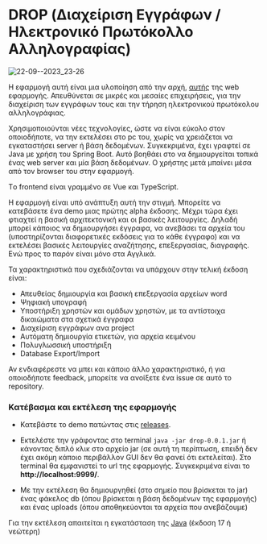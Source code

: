 # DROP (Διαχείριση Εγγράφων / Ηλεκτρονικό Πρωτόκολλο Αλληλογραφίας)

![22-09--2023_23-26](https://github.com/ikiranis/drop-demo/assets/50238022/ff97b786-996b-4b09-a31e-ca7f60aa355b)

Η εφαρμογή αυτή είναι μια υλοποίηση από την αρχή, [αυτής](https://apps4net.eu/drop/) της web εφαρμογής. Απευθύνεται σε μικρές και μεσαίες επιχειρήσεις, για την διαχείριση των εγγράφων τους και την τήρηση ηλεκτρονικού πρωτόκολου αλληλογράφιας.

Χρησιμοποιούνται νέες τεχνολογίες, ώστε να είναι εύκολο στον οποιοδήποτε, να την εκτελέσει στο pc του, χωρίς να χρειάζεται να εγκαταστήσει server ή βάση δεδομένων. Συγκεκριμένα, έχει γραφτεί σε Java με χρήση του Spring Boot. Αυτό βοηθάει στο να δημιουργείται τοπικά ένας web server και μία βάση δεδομένων. O χρήστης μετά μπαίνει μέσα από τον browser του στην εφαρμογή. 

Τo frontend είναι γραμμένο σε Vue και TypeScript.

Η εφαρμογή είναι υπό ανάπτυξη αυτή την στιγμή. Μπορείτε να κατεβάσετε ένα demo μιας πρώτης alpha έκδοσης. Μέχρι τώρα έχει φτιαχτεί η βασική αρχιτεκτονική και οι βασικές λειτουργίες. Δηλαδή μπορεί κάποιος να δημιουργήσει έγγραφα, να ανεβάσει τα αρχεία του (υποστηρίζονται διαφορετικές εκδόσεις για το κάθε έγγραφο) και να εκτελέσει βασικές λειτουργίες αναζήτησης, επεξεργασίας, διαγραφής. Ενώ προς το παρόν είναι μόνο στα Αγγλικά.

Τα χαρακτηριστικά που σχεδιάζονται να υπάρχουν στην τελική έκδοση είναι:

- Απευθείας δημιουργία και βασική επεξεργασία αρχείων word
- Ψηφιακή υπογραφή
- Υποστήριξη χρηστών και ομάδων χρηστών, με τα αντίστοιχα δικαιώματα στα σχετικά έγγραφα
- Διαχείριση εγγράφων ανα project
- Αυτόματη δημιουργία ετικετών, για αρχεία κειμένου
- Πολυγλωσσική υποστήριξη
- Database Export/Import

Αν ενδιαφέρεστε να μπει και κάποιο άλλο χαρακτηριστικό, ή για οποιοδήποτε feedback, μπορείτε να ανοίξετε ένα issue σε αυτό το repository.

### Κατέβασμα και εκτέλεση της εφαρμογής

- Κατεβάστε το demo πατώντας στις [releases](https://github.com/ikiranis/drop-demo/releases).

- Εκτελέστε την γράφοντας στο terminal ``java -jar drop-0.0.1.jar`` ή κάνοντας διπλό κλικ στο αρχείο jar (σε αυτή τη περίπτωση, επειδή δεν έχει ακόμη κάποιο περιβάλλον GUI δεν θα φανεί ότι εκτελείται). Στο terminal θα εμφανιστεί το url της εφαρμογής. Συγκεκριμένα είναι το **http://localhost:9999/**.

- Με την εκτέλεση θα δημιουργηθεί (στο σημείο που βρίσκεται το jar) ένας φάκελος db (όπου βρίσκεται η βάση δεδομένων της εφαρμογής) και ένας uploads (όπου αποθηκεύονται τα αρχεία που ανεβάζουμε)

Για την εκτέλεση απαιτείται η εγκατάσταση της [Java](https://www.java.com/en/download/) (έκδοση 17 ή νεώτερη)


